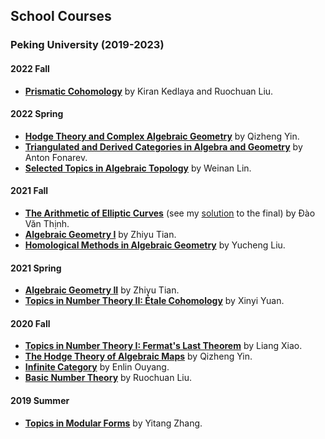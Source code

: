 ## School Courses

### Peking University (2019-2023)

#### 2022 Fall
- [**Prismatic Cohomology**]() by Kiran Kedlaya and Ruochuan Liu.

#### 2022 Spring
- [**Hodge Theory and Complex Algebraic Geometry**](./hodge22/hodge22.md) by Qizheng Yin.
- [**Triangulated and Derived Categories in Algebra and Geometry**](./dercat/dercat.md) by Anton Fonarev.
- [**Selected Topics in Algebraic Topology**](./AT22/AT22.md) by Weinan Lin.

#### 2021 Fall
- [**The Arithmetic of Elliptic Curves**](./ellcurves2021.md) (see my [solution](../ellcurves2021-final.pdf) to the final) by Đào Văn Thịnh.
- [**Algebraic Geometry I**](./AGI2021.md) by Zhiyu Tian.
- [**Homological Methods in Algebraic Geometry**](./homoalg2021/homoalg2021.md) by Yucheng Liu.

#### 2021 Spring
- [**Algebraic Geometry II**](./AGII2021.md) by Zhiyu Tian.
- [**Topics in Number Theory II: Étale Cohomology**](./etcoh.md) by Xinyi Yuan.

#### 2020 Fall
- [**Topics in Number Theory I: Fermat's Last Theorem**](./FLT2020/FLT2020.md) by Liang Xiao.
- [**The Hodge Theory of Algebraic Maps**](./dCM05/dCM05.md) by Qizheng Yin.
- [**Infinite Category**](./infcat/infcat.md) by Enlin Ouyang.
- [**Basic Number Theory**](./basicNT/basicNT.md) by Ruochuan Liu.

#### 2019 Summer
- [**Topics in Modular Forms**]() by Yitang Zhang.